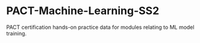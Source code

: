 # PACT-Machine-Learning-SS2
PACT certification hands-on practice data for modules relating to ML model training.
